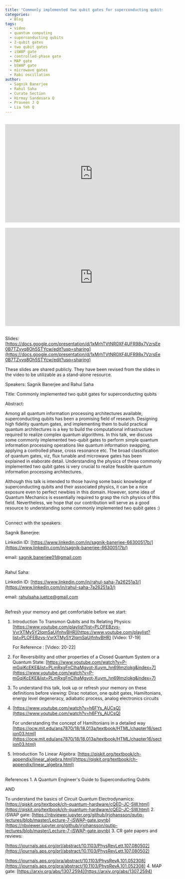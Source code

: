 ```yaml
---
title: "Commonly implemented two qubit gates for superconducting qubits"
categories:
  - Blog
tags:
  - video
  - quantum computing
  - superconducting qubits
  - 2-qubit gates
  - two qubit gates
  - iSWAP gate
  - controlled-phase gate
  - MAP gate
  - bSWAP gate
  - microwave gates
  - Rabi oscillation
author:
  - Sagnik Banerjee
  - Rahul Saha
  - Curate Section
  - Hirmay Sandesara Q
  - Praveen J Q
  - Lia Yeh Q
---
```

<br>
<iframe width="560" height="315" src="https://www.youtube-nocookie.com/embed/rVve--2Y7aI" frameborder="0" allow="accelerometer; autoplay; encrypted-media; gyroscope; picture-in-picture" allowfullscreen></iframe>
<br>
<br>
<iframe width="560" height="315" src="https://www.youtube-nocookie.com/embed/BkHD0hsVZEg" frameborder="0" allow="accelerometer; autoplay; encrypted-media; gyroscope; picture-in-picture" allowfullscreen></iframe>

<br>
<br>

Slides: [https://docs.google.com/presentation/d/1xMrhTVtNR0XF4UFR98x7VzrsEe0B7TZyvq8Oh5STYcw/edit?usp=sharing](https://docs.google.com/presentation/d/1xMrhTVtNR0XF4UFR98x7VzrsEe0B7TZyvq8Oh5STYcw/edit?usp=sharing)

These slides are shared publicly.  They have been revised from the slides in the video to be utilizable as a stand-alone resource.

Speakers: Sagnik Banerjee and Rahul Saha

Title: Commonly implemented two qubit gates for superconducting qubits

Abstract:

Among all quantum information processing architectures available, superconducting qubits has been a promising field of research. Designing high fidelity quantum gates, and implementing them to build practical quantum architectures is a key to build the computational infrastructure required to realize complex quantum algorithms. In this talk, we discuss some commonly implemented two-qubit gates to perform simple quantum information processing operations like quantum information swapping, applying a controlled phase, cross resonance etc. The broad classification of quantum gates, viz, flux tunable and microwave gates has been explained in elaborate detail. Understanding the physics of these commonly implemented two qubit gates is very crucial to realize feasible quantum information processing architectures.

Although this talk is intended to those having some basic knowledge of superconducting qubits and their associated physics, it can be a nice exposure even to perfect newbies in this domain. However, some idea of Quantum Mechanics is essentially required to grasp the rich physics of this field. Nevertheless, we hope that our contribution will serve as a good resource to understanding some commonly implemented two qubit gates :)

<br>
Connect with the speakers:

Sagnik Banerjee:

Linkedin ID: [https://www.linkedin.com/in/sagnik-banerjee-66300517b/](https://www.linkedin.com/in/sagnik-banerjee-66300517b/)

email: sagnik.banerjee01@gmail.com

<br>
Rahul Saha:

Linkedin ID: [https://www.linkedin.com/in/rahul-saha-7a26251a3/](https://www.linkedin.com/in/rahul-saha-7a26251a3/)

email: rahulsaha.juetce@gmail.com

<br>
Refresh your memory and get comfortable before we start:

1. Introduction To Transmon Qubits and Its Relating Physics: [https://www.youtube.com/playlist?list=PLOFEBzvs-VvrXTMy5Y2IqmSaUjfnhvBHR](https://www.youtube.com/playlist?list=PLOFEBzvs-VvrXTMy5Y2IqmSaUjfnhvBHR) [Video: 17-19]

   For Reference : [Video: 20-22]
2. For Reversibility and other properties of a Closed Quantum System or a Quantum State: [https://www.youtube.com/watch?v=P-mGqiKcEKE&list=PLmRxgFnCIhaMgvot-Xuym_hn69lmzIokg&index=7](https://www.youtube.com/watch?v=P-mGqiKcEKE&list=PLmRxgFnCIhaMgvot-Xuym_hn69lmzIokg&index=7)
3. To understand this talk, look up or refresh your memory on these definitions before viewing: Dirac notation, one qubit gates, Hamiltonians, energy level degeneracy, adiabatic process, analog electronics circuits
4. [https://www.youtube.com/watch?v=h6FYs_AUCsQ](https://www.youtube.com/watch?v=h6FYs_AUCsQ)

   For understanding the concept of Hamiltonians in a detailed way
   [https://ocw.mit.edu/ans7870/18/18.013a/textbook/HTML/chapter16/section03.html](https://ocw.mit.edu/ans7870/18/18.013a/textbook/HTML/chapter16/section03.html)
5. Introduction To Linear Algebra: [https://qiskit.org/textbook/ch-appendix/linear_algebra.html](https://qiskit.org/textbook/ch-appendix/linear_algebra.html)

<br>
References
1. A Quantum Engineer's Guide to Superconducting Qubits

   AND

   To understand the basics of Circuit Quantum Electrodynamics: [https://qiskit.org/textbook/ch-quantum-hardware/cQED-JC-SW.html](https://qiskit.org/textbook/ch-quantum-hardware/cQED-JC-SW.html)
2. iSWAP gate: [https://nbviewer.jupyter.org/github/jrjohansson/qutip-lectures/blob/master/Lecture-7-iSWAP-gate.ipynb](https://nbviewer.jupyter.org/github/jrjohansson/qutip-lectures/blob/master/Lecture-7-iSWAP-gate.ipynb)
3. CR gate papers and reviews:

   [https://journals.aps.org/prl/abstract/10.1103/PhysRevLett.107.080502](https://journals.aps.org/prl/abstract/10.1103/PhysRevLett.107.080502)

   [https://journals.aps.org/pra/abstract/10.1103/PhysRevA.101.052308](https://journals.aps.org/pra/abstract/10.1103/PhysRevA.101.052308)
4. MAP gate: [https://arxiv.org/abs/1307.2594](https://arxiv.org/abs/1307.2594)


